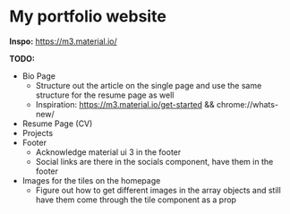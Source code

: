 # My portfolio website

**Inspo:**
https://m3.material.io/

**TODO:**

- Bio Page
  - Structure out the article on the single page and use the same structure for the resume page as well
  - Inspiration: https://m3.material.io/get-started && chrome://whats-new/
- Resume Page (CV)
- Projects
- Footer
  - Acknowledge material ui 3 in the footer
  - Social links are there in the socials component, have them in the footer
- Images for the tiles on the homepage
  - Figure out how to get different images in the array objects and still have them come through the tile component as a prop
